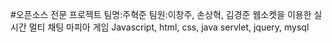  #오픈소스 전문 프로젝트 
팀명:주혁준
팀원:이창주, 손상혁, 김경준
웹소켓을 이용한 실시간 멀티 채팅 마피아 게임
Javascript, html, css, java servlet, jquery, mysql

